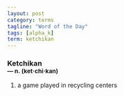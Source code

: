 ```yaml
---
layout: post
category: terms
tagline: "Word of the Day"
tags: [alpha_k]
term: ketchikan
---
```


<h3>Ketchikan<br/> <small>&mdash; n. (ket<span>&middot;</span>chi<span>&middot;</span>kan)</small></h3>
<p><ol>
<li>a game played in recycling centers</li>
</ol></p>
